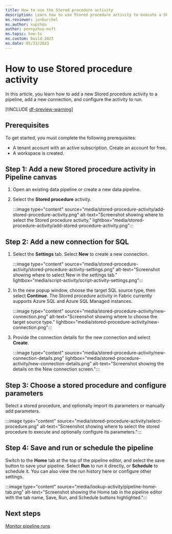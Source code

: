 ```yaml
---
title: How to use the Stored procedure activity
description: Learn how to use Stored procedure activity to execute a SQL stored procedure with Microsoft Fabric.
ms.reviewer: jonburchel
ms.author: xupzhou
author: pennyzhou-msft
ms.topic: how-to 
ms.custom: build-2023
ms.date: 05/23/2023
---
```


# How to use Stored procedure activity

In this article, you learn how to add a new Stored procedure activity to a pipeline, add a new connection, and configure the activity to run.

[!INCLUDE [df-preview-warning](includes/data-factory-preview-warning.md)]

## Prerequisites

To get started, you must complete the following prerequisites:  

- A tenant account with an active subscription. Create an account for free.
- A workspace is created.

## Step 1: Add a new Stored procedure activity in Pipeline canvas

1. Open an existing data pipeline or create a new data pipeline.
1. Select the **Stored procedure** activity.

   :::image type="content" source="media/stored-procedure-activity/add-stored-procedure-activity.png" alt-text="Screenshot showing where to select the Stored procedure activity." lightbox="media/stored-procedure-activity/add-stored-procedure-activity.png":::

## Step 2: Add a new connection for SQL

1. Select the **Settings** tab. Select **New** to create a new connection.

   :::image type="content" source="media/stored-procedure-activity/stored-procedure-activity-settings.png" alt-text="Screenshot showing where to select New in the settings tab." lightbox="media/script-activity/script-activity-settings.png":::

2. In the new popup window, choose the target SQL source type, then select **Continue**. The Stored procedure activity in Fabric currently supports Azure SQL and Azure SQL Managed instances.

   :::image type="content" source="media/stored-procedure-activity/new-connection.png" alt-text="Screenshot showing where to choose the target source type." lightbox="media/stored-procedure-activity/new-connection.png":::

3. Provide the connection details for the new connection and select **Create**.

   :::image type="content" source="media/stored-procedure-activity/new-connection-details.png" lightbox="media/stored-procedure-activity/new-connection-details.png" alt-text="Screenshot showing the details on the New connection screen.":::

## Step 3: Choose a stored procedure and configure parameters

Select a stored procedure, and optionally import its parameters or manually add parameters.

:::image type="content" source="media/stored-procedure-activity/select-procedure.png" alt-text="Screenshot showing where to select the stored procedure to execute and optionally configure its parameters.":::

## Step 4: Save and run or schedule the pipeline

Switch to the **Home** tab at the top of the pipeline editor, and select the save button to save your pipeline.  Select **Run** to run it directly, or **Schedule** to schedule it.  You can also view the run history here or configure other settings.

:::image type="content" source="media/lookup-activity/pipeline-home-tab.png" alt-text="Screenshot showing the Home tab in the pipeline editor with the tab name, Save, Run, and Schedule buttons highlighted.":::

## Next steps
[Monitor pipeline runs](monitor-pipeline-runs.md)
